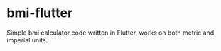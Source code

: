 # bmi-flutter

Simple bmi calculator code written in Flutter, works on both metric and imperial units.
